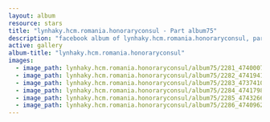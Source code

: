 ```yaml
---
layout: album
resource: stars
title: "lynhaky.hcm.romania.honoraryconsul - Part album75"
description: "facebook album of lynhaky.hcm.romania.honoraryconsul, part album75."
active: gallery
album-title: "lynhaky.hcm.romania.honoraryconsul"
images:
  - image_path: lynhaky.hcm.romania.honoraryconsul/album75/2281_474000784_1148855913265034_9033852339224100132_n.jpg
  - image_path: lynhaky.hcm.romania.honoraryconsul/album75/2282_474194141_1148855809931711_2233267504779162954_n.jpg
  - image_path: lynhaky.hcm.romania.honoraryconsul/album75/2283_473741089_1148855806598378_5211648443064417869_n.jpg
  - image_path: lynhaky.hcm.romania.honoraryconsul/album75/2284_474179841_1148855799931712_7142342029517970811_n.jpg
  - image_path: lynhaky.hcm.romania.honoraryconsul/album75/2285_474326652_1148855973265028_235625683786516914_n.jpg
  - image_path: lynhaky.hcm.romania.honoraryconsul/album75/2286_474096230_1148852186598740_905180405661843239_n.jpg
---
```


